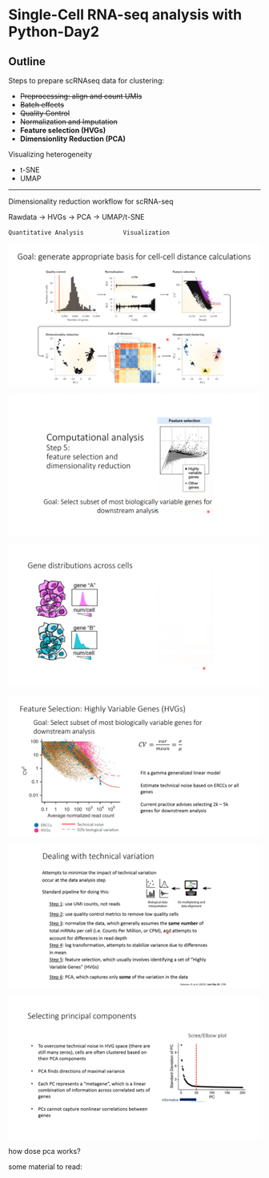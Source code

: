 # Single-Cell RNA-seq analysis with Python-Day2

## Outline

Steps to prepare scRNAseq data for clustering:

* ~~Preprocessing: align and count UMIs~~
* ~~Batch effects~~
* ~~Quality Control~~
* ~~Normalization and Imputation~~
* **Feature selection (HVGs)**
* **Dimensionlity Reduction (PCA)**

Visualizing heterogeneity

* t-SNE
* UMAP

---

Dimensionality reduction workflow for scRNA-seq

Rawdata -> HVGs -> PCA -> UMAP/t-SNE

    Quantitative Analysis			Visualization

![1699062047342](image/20231104_study/1699062047342.png)


![1699062132036](image/20231104_study/1699062132036.png)

![1699062237143](image/20231104_study/1699062237143.png)

![1699062397470](image/20231104_study/1699062397470.png)



![1699062431757](image/20231104_study/1699062431757.png)

![1699062606203](image/20231104_study/1699062606203.png)

how dose pca works? 

some material to read:
